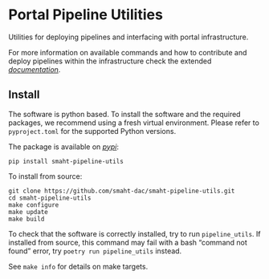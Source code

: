 # Portal Pipeline Utilities

Utilities for deploying pipelines and interfacing with portal infrastructure.

For more information on available commands and how to contribute and deploy pipelines within the infrastructure check the extended [*documentation*](https://smaht-pipeline-utils.readthedocs.io/en/latest/ "smaht-pipeline-utils documentation").

## Install

The software is python based. To install the software and the required packages, we recommend using a fresh virtual environment.
Please refer to `pyproject.toml` for the supported Python versions.

The package is available on [*pypi*](https://pypi.org/project/smaht-pipeline-utils "smaht-pipeline-utils pypi"):

    pip install smaht-pipeline-utils

To install from source:

    git clone https://github.com/smaht-dac/smaht-pipeline-utils.git
    cd smaht-pipeline-utils
    make configure
    make update
    make build

To check that the software is correctly installed, try to run `pipeline_utils`. If installed from source, this command may fail with a bash “command not found” error, try `poetry run pipeline_utils` instead.

See `make info` for details on make targets.
